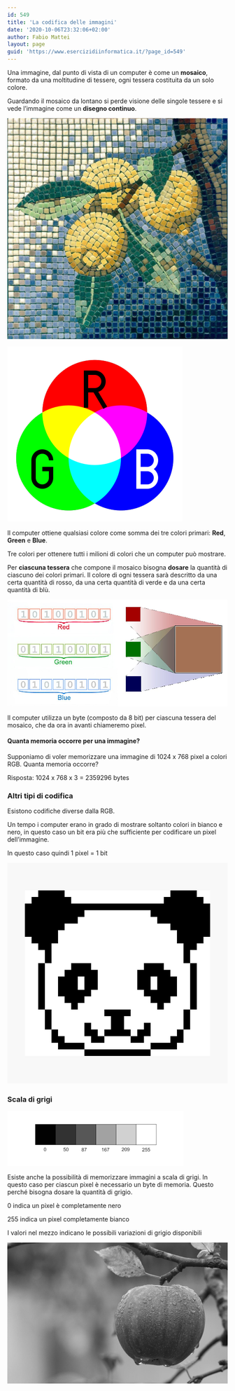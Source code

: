 ```yaml
---
id: 549
title: 'La codifica delle immagini'
date: '2020-10-06T23:32:06+02:00'
author: Fabio Mattei
layout: page
guid: 'https://www.esercizidiinformatica.it/?page_id=549'
---
```


Una immagine, dal punto di vista di un computer è come un **mosaico**, 
formato da una moltitudine di tessere, ogni tessera costituita da un solo colore.

Guardando il mosaico da lontano si perde visione delle singole tessere e si vede l’immagine come un **disegno continuo**.


![Mosaica](/images/codifica/mosaico.jpg)

![RGB](/images/codifica/rgb.png)


Il computer ottiene qualsiasi colore come somma dei tre colori primari: **Red**, **Green** e **Blue**.

Tre colori per ottenere tutti i milioni di colori che un computer può mostrare.

Per **ciascuna tessera** che compone il mosaico bisogna **dosare** la quantità di ciascuno dei colori primari. 
Il colore di ogni tessera sarà descritto da una certa quantità di rosso, da una certa quantità di verde e da 
una certa quantità di blù.

![RGB bytes color](/images/codifica/RGB-bytes-color.jpg)

Il computer utilizza un byte (composto da 8 bit) per ciascuna tessera del mosaico, che da ora in avanti chiameremo pixel.

#### Quanta memoria occorre per una immagine?

Supponiamo di voler memorizzare una immagine di 1024 x 768 pixel a colori RGB. Quanta memoria occorre?

Risposta: 1024 x 768 x 3 = 2359296 bytes

### Altri tipi di codifica

Esistono codifiche diverse dalla RGB.

Un tempo i computer erano in grado di mostrare soltanto colori in bianco e nero, in questo caso un bit era più che sufficiente per codificare un pixel dell’immagine.

In questo caso quindi 1 pixel = 1 bit

![Panda](/images/codifica/panda.jpg)

### Scala di grigi

![Scala di grigi](/images/codifica/scalagrigi.png)

Esiste anche la possibilità di memorizzare immagini a scala di grigi. In questo caso per ciascun pixel è necessario 
un byte di memoria. Questo perché bisogna dosare la quantità di grigio.

0 indica un pixel è completamente nero

255 indica un pixel completamente bianco

I valori nel mezzo indicano le possibili variazioni di grigio disponibili

![Mela](/images/codifica/mela.jpg)

